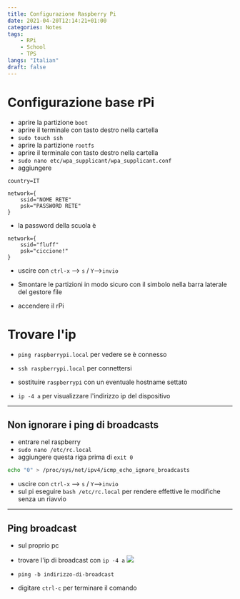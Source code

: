 ```yaml
---
title: Configurazione Raspberry Pi
date: 2021-04-20T12:14:21+01:00
categories: Notes
tags:
    - RPi
    - School
    - TPS
langs: "Italian"
draft: false
---
```


# Configurazione base rPi

- aprire la partizione `boot`
- aprire il terminale con tasto destro nella cartella
- `sudo touch ssh`
- aprire la partizione `rootfs`
- aprire il terminale con tasto destro nella cartella
- `sudo nano etc/wpa_supplicant/wpa_supplicant.conf`
- aggiungere

```
country=IT

network={
	ssid="NOME RETE"
	psk="PASSWORD RETE"
}
```

- la password della scuola è

```
network={
	ssid="fluff"
	psk="ciccione!"
}
```



- uscire con `ctrl-x` --> `s` / `Y`-->`invio`

- Smontare le partizioni in modo sicuro con il simbolo nella barra laterale del gestore file
- accendere il rPi

# Trovare l'ip

- `ping raspberrypi.local` per vedere se è connesso
- `ssh raspberrypi.local` per connettersi
- sostituire `raspberrypi` con un eventuale hostname settato

- `ip -4 a` per visualizzare l'indirizzo ip del dispositivo

---

## Non ignorare i ping di broadcasts

- entrare nel raspberry
- `sudo nano /etc/rc.local`
- aggiungere questa riga prima di `exit 0`

```bash
echo "0" > /proc/sys/net/ipv4/icmp_echo_ignore_broadcasts
```

- uscire con `ctrl-x` --> `s` / `Y`-->`invio`
- sul pi eseguire `bash /etc/rc.local` per rendere effettive le modifiche senza un riavvio

---

## Ping broadcast

- sul proprio pc
- trovare l'ip di broadcast con `ip -4 a`
![](/img/tps/rpi-2021-01-20_13-40.png)

- `ping -b indirizzo-di-broadcast`
- digitare `ctrl-c` per terminare il comando
